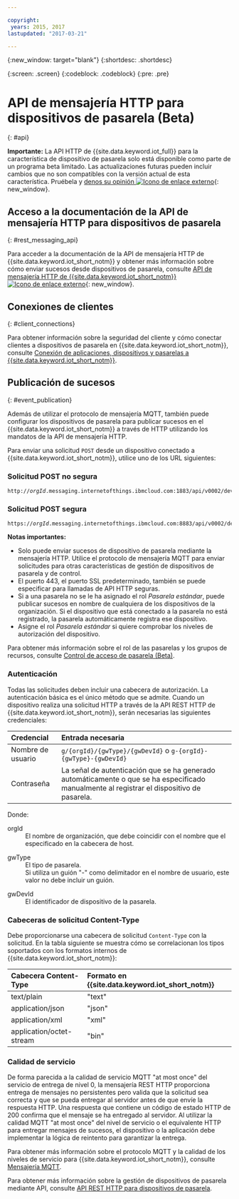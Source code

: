```yaml
---

copyright:
 years: 2015, 2017
lastupdated: "2017-03-21"

---
```


{:new_window: target="blank"}
{:shortdesc: .shortdesc}

{:screen: .screen}
{:codeblock: .codeblock}
{:pre: .pre}

# API de mensajería HTTP para dispositivos de pasarela (Beta)
{: #api}

**Importante:** La API HTTP de {{site.data.keyword.iot_full}} para la característica de dispositivo de pasarela solo está disponible como parte de un programa beta limitado. Las actualizaciones futuras pueden incluir cambios que no son compatibles con la versión actual de esta característica. Pruébela y [denos su opinión ![Icono de enlace externo](../../../icons/launch-glyph.svg)](https://developer.ibm.com/answers/smart-spaces/17/internet-of-things.html){: new_window}.

## Acceso a la documentación de la API de mensajería HTTP para dispositivos de pasarela
{: #rest_messaging_api}

Para acceder a la documentación de la API de mensajería HTTP de {{site.data.keyword.iot_short_notm}} y obtener más información sobre cómo enviar sucesos desde dispositivos de pasarela, consulte [API de mensajería HTTP de {{site.data.keyword.iot_short_notm}} ![Icono de enlace externo](../../../icons/launch-glyph.svg)](https://docs.internetofthings.ibmcloud.com/apis/swagger/v0002/http-messaging.html){: new_window}.


## Conexiones de clientes
{: #client_connections}

Para obtener información sobre la seguridad del cliente y cómo conectar clientes a dispositivos de pasarela en {{site.data.keyword.iot_short_notm}}, consulte [Conexión de aplicaciones, dispositivos y pasarelas a {{site.data.keyword.iot_short_notm}}](../reference/security/connect_devices_apps_gw.html).


## Publicación de sucesos
{: #event_publication}

Además de utilizar el protocolo de mensajería MQTT, también puede configurar los dispositivos de pasarela para publicar sucesos en el {{site.data.keyword.iot_short_notm}} a través de HTTP utilizando los mandatos de la API de mensajería HTTP.

Para enviar una solicitud `POST` desde un dispositivo conectado a {{site.data.keyword.iot_short_notm}}, utilice uno de los URL siguientes:

### Solicitud POST no segura
<pre class="pre"><code class="hljs">http://<var class="keyword varname">orgId</var>.messaging.internetofthings.ibmcloud.com:1883/api/v0002/device/types/<var class="keyword varname">typeId</var>/devices/<var class="keyword varname">deviceId</var>/events/<var class="keyword varname">eventId</var></code></pre>

### Solicitud POST segura
<pre class="pre"><code class="hljs">https://<var class="keyword varname">orgId</var>.messaging.internetofthings.ibmcloud.com:8883/api/v0002/device/types/<var class="keyword varname">typeId</var>/devices/<var class="keyword varname">deviceId</var>/events/<var class="keyword varname">eventId</var></code></pre>

**Notas importantes:**
- Solo puede enviar sucesos de dispositivo de pasarela mediante la mensajería HTTP. Utilice el protocolo de mensajería MQTT para enviar solicitudes para otras características de gestión de dispositivos de pasarela y de control.
- El puerto 443, el puerto SSL predeterminado, también se puede especificar para llamadas de API HTTP seguras.
- Si a una pasarela no se le ha asignado el rol *Pasarela estándar*, puede publicar sucesos en nombre de cualquiera de los dispositivos de la organización. Si el dispositivo que está conectado a la pasarela no está registrado, la pasarela automáticamente registra ese dispositivo.
- Asigne el rol *Pasarela estándar* si quiere comprobar los niveles de autorización del dispositivo.

Para obtener más información sobre el rol de las pasarelas y los grupos de recursos, consulte [Control de acceso de pasarela (Beta)](../gateways/gateway-access-control.html).

### Autenticación

Todas las solicitudes deben incluir una cabecera de autorización. La autenticación básica es el único método que se admite. Cuando un dispositivo realiza una solicitud HTTP a través de la API REST HTTP de {{site.data.keyword.iot_short_notm}}, serán necesarias las siguientes credenciales:

|Credencial|Entrada necesaria|
|:---|:---|
|Nombre de usuario| `g/{orgId}/{gwType}/{gwDevId}` o `g-{orgId}-{gwType}-{gwDevId}`
|Contraseña| La señal de autenticación que se ha generado automáticamente o que se ha especificado manualmente al registrar el dispositivo de pasarela.

Donde:

<dl>
<dt>orgId</dt>  
<dd>El nombre de organización, que debe coincidir con el nombre que el especificado en la cabecera de host.</dd>

<p></p>
<dt>gwType</dt>  
<dd>El tipo de pasarela. </dd>
<dd>Si utiliza un guión "-" como delimitador en el nombre de usuario, este valor no debe incluir un guión. </dd>
<p></p>
<dt>gwDevId</dt>  
<dd>El identificador de dispositivo de la pasarela. </dd>
</dl>


### Cabeceras de solicitud Content-Type

Debe proporcionarse una cabecera de solicitud `Content-Type` con la solicitud. En la tabla siguiente se muestra cómo se correlacionan los tipos soportados con los formatos internos de {{site.data.keyword.iot_short_notm}}:

|Cabecera Content-Type|Formato en {{site.data.keyword.iot_short_notm}}|
|:---|:---|
|text/plain|"text"
|application/json| "json"
|application/xml | "xml"
|application/octet-stream|"bin"

### Calidad de servicio

De forma parecida a la calidad de servicio MQTT "at most once" del servicio de entrega de nivel 0, la mensajería REST HTTP proporciona entrega de mensajes no persistentes pero valida que la solicitud sea correcta y que se pueda entregar al servidor antes de que envíe la respuesta HTTP. Una respuesta que contiene un código de estado HTTP de 200 confirma que el mensaje se ha entregado al servidor. Al utilizar la calidad MQTT "at most once" del nivel de servicio o el equivalente HTTP para entregar mensajes de sucesos, el dispositivo o la aplicación debe implementar la lógica de reintento para garantizar la entrega.

Para obtener más información sobre el protocolo MQTT y la calidad de los niveles de servicio para {{site.data.keyword.iot_short_notm}}, consulte [Mensajería MQTT](../reference/mqtt/index.html).

Para obtener más información sobre la gestión de dispositivos de pasarela mediante API, consulte [API REST HTTP para dispositivos de pasarela](../gateways/gw_api.html).
